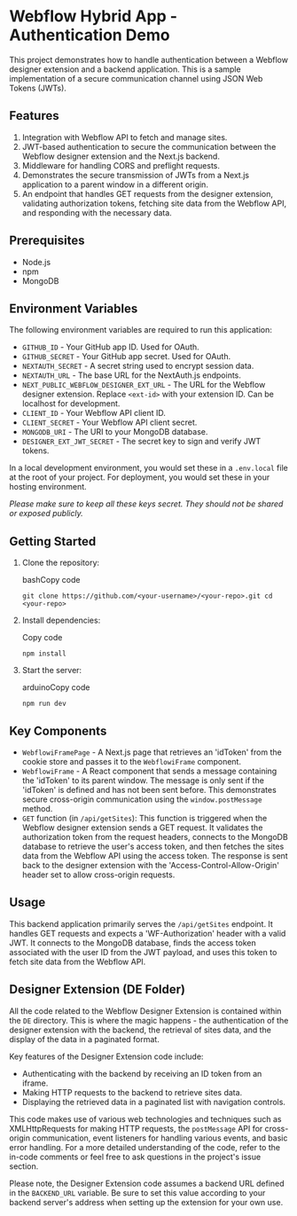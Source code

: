 Webflow Hybrid App - Authentication Demo
========================================================

This project demonstrates how to handle authentication between a Webflow designer extension and a backend application. This is a sample implementation of a secure communication channel using JSON Web Tokens (JWTs).

Features
--------

1.  Integration with Webflow API to fetch and manage sites.
2.  JWT-based authentication to secure the communication between the Webflow designer extension and the Next.js backend.
3.  Middleware for handling CORS and preflight requests.
4.  Demonstrates the secure transmission of JWTs from a Next.js application to a parent window in a different origin.
5.  An endpoint that handles GET requests from the designer extension, validating authorization tokens, fetching site data from the Webflow API, and responding with the necessary data.

Prerequisites
-------------

-   Node.js
-   npm
-   MongoDB

Environment Variables
---------------------

The following environment variables are required to run this application:

-   `GITHUB_ID` - Your GitHub app ID. Used for OAuth.
-   `GITHUB_SECRET` - Your GitHub app secret. Used for OAuth.
-   `NEXTAUTH_SECRET` - A secret string used to encrypt session data.
-   `NEXTAUTH_URL` - The base URL for the NextAuth.js endpoints.
-   `NEXT_PUBLIC_WEBFLOW_DESIGNER_EXT_URL` - The URL for the Webflow designer extension. Replace `<ext-id>` with your extension ID. Can be localhost for development.
-   `CLIENT_ID` - Your Webflow API client ID.
-   `CLIENT_SECRET` - Your Webflow API client secret.
-   `MONGODB_URI` - The URI to your MongoDB database.
-   `DESIGNER_EXT_JWT_SECRET` - The secret key to sign and verify JWT tokens.

In a local development environment, you would set these in a `.env.local` file at the root of your project. For deployment, you would set these in your hosting environment.

*Please make sure to keep all these keys secret. They should not be shared or exposed publicly.*

Getting Started
---------------

1.  Clone the repository:

    bashCopy code

    `git clone https://github.com/<your-username>/<your-repo>.git
    cd <your-repo>`

2.  Install dependencies:

    Copy code

    `npm install`

3.  Start the server:

    arduinoCopy code

    `npm run dev`

Key Components
--------------

-   `WebflowiFramePage` - A Next.js page that retrieves an 'idToken' from the cookie store and passes it to the `WebflowiFrame` component.
-   `WebflowiFrame` - A React component that sends a message containing the 'idToken' to its parent window. The message is only sent if the 'idToken' is defined and has not been sent before. This demonstrates secure cross-origin communication using the `window.postMessage` method.
-   `GET` function (in `/api/getSites`): This function is triggered when the Webflow designer extension sends a GET request. It validates the authorization token from the request headers, connects to the MongoDB database to retrieve the user's access token, and then fetches the sites data from the Webflow API using the access token. The response is sent back to the designer extension with the 'Access-Control-Allow-Origin' header set to allow cross-origin requests.

Usage
-----

This backend application primarily serves the `/api/getSites` endpoint. It handles GET requests and expects a 'WF-Authorization' header with a valid JWT. It connects to the MongoDB database, finds the access token associated with the user ID from the JWT payload, and uses this token to fetch site data from the Webflow API.

Designer Extension (DE Folder)
------------------------------

All the code related to the Webflow Designer Extension is contained within the `DE` directory. This is where the magic happens - the authentication of the designer extension with the backend, the retrieval of sites data, and the display of the data in a paginated format.

Key features of the Designer Extension code include:

-   Authenticating with the backend by receiving an ID token from an iframe.
-   Making HTTP requests to the backend to retrieve sites data.
-   Displaying the retrieved data in a paginated list with navigation controls.

This code makes use of various web technologies and techniques such as XMLHttpRequests for making HTTP requests, the `postMessage` API for cross-origin communication, event listeners for handling various events, and basic error handling. For a more detailed understanding of the code, refer to the in-code comments or feel free to ask questions in the project's issue section.

Please note, the Designer Extension code assumes a backend URL defined in the `BACKEND_URL` variable. Be sure to set this value according to your backend server's address when setting up the extension for your own use.